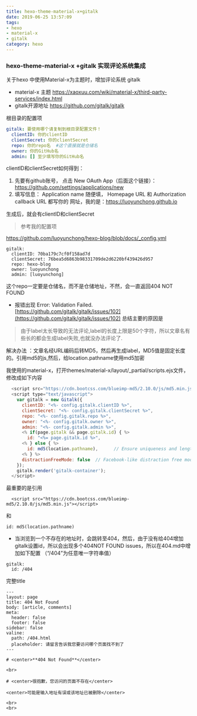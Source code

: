 ```yaml
---
title: hexo-theme-material-x+gitalk
date: 2019-06-25 13:57:09
tags: 
- hexo
- material-x
- gitalk
category: hexo
---
```


### hexo-theme-material-x +gitalk 实现评论系统集成
关于hexo 中使用Material-x为主题时，增加评论系统 gitalk

* material-x 主题  https://xaoxuu.com/wiki/material-x/third-party-services/index.html
* gitalk开源地址 https://github.com/gitalk/gitalk

<!-- more -->

根目录的配置项
~~~yml
gitalk: 要使用哪个请复制到根目录配置文件！
  clientID: 你的clientID
  clientSecret: 你的clientSecret
  repo: 你的repo名  #这个直接就是仓储名
  owner: 你的GitHub名
  admin: [] 至少填写你的GitHub名
~~~

clientID和clientSecret如何得到：
1. 先要有github账号， 点击 New OAuth App（后面这个链接）： https://github.com/settings/applications/new
2. 填写信息：
Application name 随便填，
Homepage URL 和 Authorization callback URL 都写你的 网址，我的是：https://luoyunchong.github.io

生成后，就会有clientID和clientSecret

> 参考我的配置项

https://github.com/luoyunchong/hexo-blog/blob/docs/_config.yml


~~~
gitalk: 
  clientID: 70ba179c7cf0f158ad7d
  clientSecret: 76bea5d6863b98331709de2d6220bf439426d957
  repo: hexo-blog
  owner: luoyunchong
  admin: [luoyunchong]
~~~

这个repo一定要是仓储名，而不是仓储地址，不然，会一直返回404 NOT FOUND



* 报错出现 Error: Validation Failed.
[https://github.com/gitalk/gitalk/issues/102](https://github.com/gitalk/gitalk/issues/102)
总结主要的原因是
> 由于label太长导致的无法评论,label的长度上限是50个字符，所以文章名有些长的都会生成label失败,也就没办法评论了.

解决办法 ：文章名经URL编码后转MD5，然后再生成label，MD5值是固定长度的。引用md5的js,然后，给location.pathname使用md5加密

我使用的material-x，打开themes/material-x/layout/_partial/scripts.ejs文件，修改成如下内容
~~~javascript
  <script src="https://cdn.bootcss.com/blueimp-md5/2.10.0/js/md5.min.js"></script>
  <script type="text/javascript">
    var gitalk = new Gitalk({
      clientID: "<%- config.gitalk.clientID %>",
      clientSecret: "<%- config.gitalk.clientSecret %>",
      repo: "<%- config.gitalk.repo %>",
      owner: "<%- config.gitalk.owner %>",
      admin: "<%- config.gitalk.admin %>",
      <% if(page.gitalk && page.gitalk.id) { %>
        id: "<%= page.gitalk.id %>",
      <% } else { %>
        id: md5(location.pathname),      // Ensure uniqueness and length less than 50
      <% } %>
      distractionFreeMode: false  // Facebook-like distraction free mode
    });
    gitalk.render('gitalk-container');
  </script>
~~~
最重要的是引用

~~~
  <script src="https://cdn.bootcss.com/blueimp-md5/2.10.0/js/md5.min.js"></script> 
~~~
和
~~~
id: md5(location.pathname)
~~~

* 当浏览到一个不存在的地址时，会跳转至404，然后，由于没有给404增加gitalk设置id，所以会出现多个404NOT FOUND issues，所以在404.md中增加如下配置 （“/404”为任意唯一字符串值）
~~~
gitalk:
  id: /404
~~~

完整title
~~~
---
layout: page
title: 404 Not Found
body: [article, comments]
meta:
  header: false
  footer: false
sidebar: false
valine:
  path: /404.html
  placeholder: 请留言告诉我您要访问哪个页面找不到了
---

# <center>**404 Not Found**</center>

<br>

# <center>很抱歉，您访问的页面不存在</center>

<center>可能是输入地址有误或该地址已被删除</center>

<br>
<br>
~~~